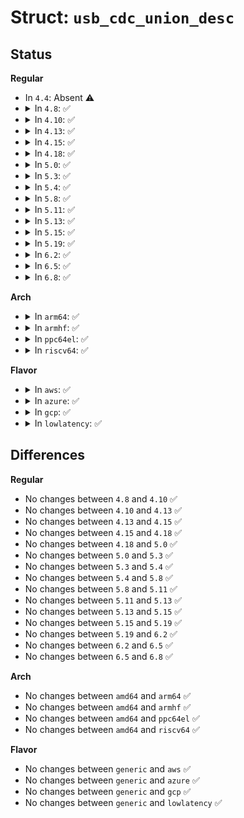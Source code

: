 # Struct: <code>usb_cdc_union_desc</code>

## Status
<b>Regular</b>
<ul>
<li>
In <code>4.4</code>: Absent ⚠️
</li>
<li>
<details>
<summary>In <code>4.8</code>: ✅</summary>

```c
struct usb_cdc_union_desc {
    __u8 bLength;
    __u8 bDescriptorType;
    __u8 bDescriptorSubType;
    __u8 bMasterInterface0;
    __u8 bSlaveInterface0;
};
```
</details>
</li>
<li>
<details>
<summary>In <code>4.10</code>: ✅</summary>

```c
struct usb_cdc_union_desc {
    __u8 bLength;
    __u8 bDescriptorType;
    __u8 bDescriptorSubType;
    __u8 bMasterInterface0;
    __u8 bSlaveInterface0;
};
```
</details>
</li>
<li>
<details>
<summary>In <code>4.13</code>: ✅</summary>

```c
struct usb_cdc_union_desc {
    __u8 bLength;
    __u8 bDescriptorType;
    __u8 bDescriptorSubType;
    __u8 bMasterInterface0;
    __u8 bSlaveInterface0;
};
```
</details>
</li>
<li>
<details>
<summary>In <code>4.15</code>: ✅</summary>

```c
struct usb_cdc_union_desc {
    __u8 bLength;
    __u8 bDescriptorType;
    __u8 bDescriptorSubType;
    __u8 bMasterInterface0;
    __u8 bSlaveInterface0;
};
```
</details>
</li>
<li>
<details>
<summary>In <code>4.18</code>: ✅</summary>

```c
struct usb_cdc_union_desc {
    __u8 bLength;
    __u8 bDescriptorType;
    __u8 bDescriptorSubType;
    __u8 bMasterInterface0;
    __u8 bSlaveInterface0;
};
```
</details>
</li>
<li>
<details>
<summary>In <code>5.0</code>: ✅</summary>

```c
struct usb_cdc_union_desc {
    __u8 bLength;
    __u8 bDescriptorType;
    __u8 bDescriptorSubType;
    __u8 bMasterInterface0;
    __u8 bSlaveInterface0;
};
```
</details>
</li>
<li>
<details>
<summary>In <code>5.3</code>: ✅</summary>

```c
struct usb_cdc_union_desc {
    __u8 bLength;
    __u8 bDescriptorType;
    __u8 bDescriptorSubType;
    __u8 bMasterInterface0;
    __u8 bSlaveInterface0;
};
```
</details>
</li>
<li>
<details>
<summary>In <code>5.4</code>: ✅</summary>

```c
struct usb_cdc_union_desc {
    __u8 bLength;
    __u8 bDescriptorType;
    __u8 bDescriptorSubType;
    __u8 bMasterInterface0;
    __u8 bSlaveInterface0;
};
```
</details>
</li>
<li>
<details>
<summary>In <code>5.8</code>: ✅</summary>

```c
struct usb_cdc_union_desc {
    __u8 bLength;
    __u8 bDescriptorType;
    __u8 bDescriptorSubType;
    __u8 bMasterInterface0;
    __u8 bSlaveInterface0;
};
```
</details>
</li>
<li>
<details>
<summary>In <code>5.11</code>: ✅</summary>

```c
struct usb_cdc_union_desc {
    __u8 bLength;
    __u8 bDescriptorType;
    __u8 bDescriptorSubType;
    __u8 bMasterInterface0;
    __u8 bSlaveInterface0;
};
```
</details>
</li>
<li>
<details>
<summary>In <code>5.13</code>: ✅</summary>

```c
struct usb_cdc_union_desc {
    __u8 bLength;
    __u8 bDescriptorType;
    __u8 bDescriptorSubType;
    __u8 bMasterInterface0;
    __u8 bSlaveInterface0;
};
```
</details>
</li>
<li>
<details>
<summary>In <code>5.15</code>: ✅</summary>

```c
struct usb_cdc_union_desc {
    __u8 bLength;
    __u8 bDescriptorType;
    __u8 bDescriptorSubType;
    __u8 bMasterInterface0;
    __u8 bSlaveInterface0;
};
```
</details>
</li>
<li>
<details>
<summary>In <code>5.19</code>: ✅</summary>

```c
struct usb_cdc_union_desc {
    __u8 bLength;
    __u8 bDescriptorType;
    __u8 bDescriptorSubType;
    __u8 bMasterInterface0;
    __u8 bSlaveInterface0;
};
```
</details>
</li>
<li>
<details>
<summary>In <code>6.2</code>: ✅</summary>

```c
struct usb_cdc_union_desc {
    __u8 bLength;
    __u8 bDescriptorType;
    __u8 bDescriptorSubType;
    __u8 bMasterInterface0;
    __u8 bSlaveInterface0;
};
```
</details>
</li>
<li>
<details>
<summary>In <code>6.5</code>: ✅</summary>

```c
struct usb_cdc_union_desc {
    __u8 bLength;
    __u8 bDescriptorType;
    __u8 bDescriptorSubType;
    __u8 bMasterInterface0;
    __u8 bSlaveInterface0;
};
```
</details>
</li>
<li>
<details>
<summary>In <code>6.8</code>: ✅</summary>

```c
struct usb_cdc_union_desc {
    __u8 bLength;
    __u8 bDescriptorType;
    __u8 bDescriptorSubType;
    __u8 bMasterInterface0;
    __u8 bSlaveInterface0;
};
```
</details>
</li>
</ul>
<b>Arch</b>
<ul>
<li>
<details>
<summary>In <code>arm64</code>: ✅</summary>

```c
struct usb_cdc_union_desc {
    __u8 bLength;
    __u8 bDescriptorType;
    __u8 bDescriptorSubType;
    __u8 bMasterInterface0;
    __u8 bSlaveInterface0;
};
```
</details>
</li>
<li>
<details>
<summary>In <code>armhf</code>: ✅</summary>

```c
struct usb_cdc_union_desc {
    __u8 bLength;
    __u8 bDescriptorType;
    __u8 bDescriptorSubType;
    __u8 bMasterInterface0;
    __u8 bSlaveInterface0;
};
```
</details>
</li>
<li>
<details>
<summary>In <code>ppc64el</code>: ✅</summary>

```c
struct usb_cdc_union_desc {
    __u8 bLength;
    __u8 bDescriptorType;
    __u8 bDescriptorSubType;
    __u8 bMasterInterface0;
    __u8 bSlaveInterface0;
};
```
</details>
</li>
<li>
<details>
<summary>In <code>riscv64</code>: ✅</summary>

```c
struct usb_cdc_union_desc {
    __u8 bLength;
    __u8 bDescriptorType;
    __u8 bDescriptorSubType;
    __u8 bMasterInterface0;
    __u8 bSlaveInterface0;
};
```
</details>
</li>
</ul>
<b>Flavor</b>
<ul>
<li>
<details>
<summary>In <code>aws</code>: ✅</summary>

```c
struct usb_cdc_union_desc {
    __u8 bLength;
    __u8 bDescriptorType;
    __u8 bDescriptorSubType;
    __u8 bMasterInterface0;
    __u8 bSlaveInterface0;
};
```
</details>
</li>
<li>
<details>
<summary>In <code>azure</code>: ✅</summary>

```c
struct usb_cdc_union_desc {
    __u8 bLength;
    __u8 bDescriptorType;
    __u8 bDescriptorSubType;
    __u8 bMasterInterface0;
    __u8 bSlaveInterface0;
};
```
</details>
</li>
<li>
<details>
<summary>In <code>gcp</code>: ✅</summary>

```c
struct usb_cdc_union_desc {
    __u8 bLength;
    __u8 bDescriptorType;
    __u8 bDescriptorSubType;
    __u8 bMasterInterface0;
    __u8 bSlaveInterface0;
};
```
</details>
</li>
<li>
<details>
<summary>In <code>lowlatency</code>: ✅</summary>

```c
struct usb_cdc_union_desc {
    __u8 bLength;
    __u8 bDescriptorType;
    __u8 bDescriptorSubType;
    __u8 bMasterInterface0;
    __u8 bSlaveInterface0;
};
```
</details>
</li>
</ul>

## Differences
<b>Regular</b>
<ul>
<li>
No changes between <code>4.8</code> and <code>4.10</code> ✅
</li>
<li>
No changes between <code>4.10</code> and <code>4.13</code> ✅
</li>
<li>
No changes between <code>4.13</code> and <code>4.15</code> ✅
</li>
<li>
No changes between <code>4.15</code> and <code>4.18</code> ✅
</li>
<li>
No changes between <code>4.18</code> and <code>5.0</code> ✅
</li>
<li>
No changes between <code>5.0</code> and <code>5.3</code> ✅
</li>
<li>
No changes between <code>5.3</code> and <code>5.4</code> ✅
</li>
<li>
No changes between <code>5.4</code> and <code>5.8</code> ✅
</li>
<li>
No changes between <code>5.8</code> and <code>5.11</code> ✅
</li>
<li>
No changes between <code>5.11</code> and <code>5.13</code> ✅
</li>
<li>
No changes between <code>5.13</code> and <code>5.15</code> ✅
</li>
<li>
No changes between <code>5.15</code> and <code>5.19</code> ✅
</li>
<li>
No changes between <code>5.19</code> and <code>6.2</code> ✅
</li>
<li>
No changes between <code>6.2</code> and <code>6.5</code> ✅
</li>
<li>
No changes between <code>6.5</code> and <code>6.8</code> ✅
</li>
</ul>
<b>Arch</b>
<ul>
<li>
No changes between <code>amd64</code> and <code>arm64</code> ✅
</li>
<li>
No changes between <code>amd64</code> and <code>armhf</code> ✅
</li>
<li>
No changes between <code>amd64</code> and <code>ppc64el</code> ✅
</li>
<li>
No changes between <code>amd64</code> and <code>riscv64</code> ✅
</li>
</ul>
<b>Flavor</b>
<ul>
<li>
No changes between <code>generic</code> and <code>aws</code> ✅
</li>
<li>
No changes between <code>generic</code> and <code>azure</code> ✅
</li>
<li>
No changes between <code>generic</code> and <code>gcp</code> ✅
</li>
<li>
No changes between <code>generic</code> and <code>lowlatency</code> ✅
</li>
</ul>
